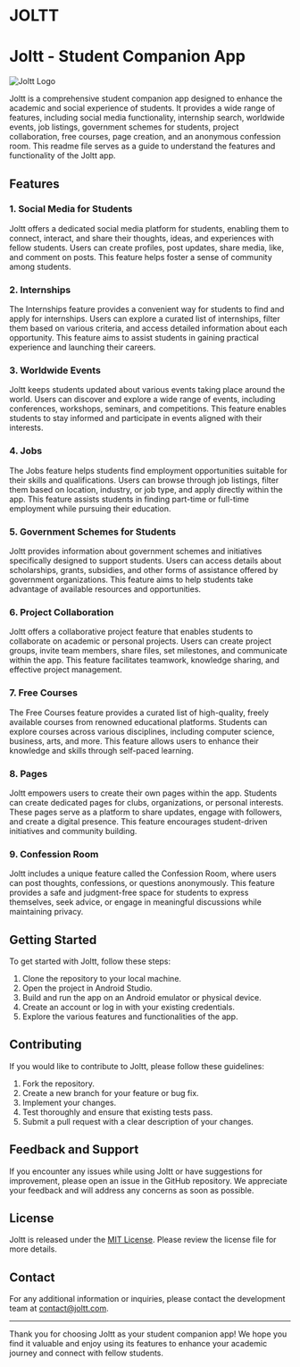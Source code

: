 # JOLTT
# Joltt - Student Companion App

![Joltt Logo](/path/to/logo.png)

Joltt is a comprehensive student companion app designed to enhance the academic and social experience of students. It provides a wide range of features, including social media functionality, internship search, worldwide events, job listings, government schemes for students, project collaboration, free courses, page creation, and an anonymous confession room. This readme file serves as a guide to understand the features and functionality of the Joltt app.

## Features

### 1. Social Media for Students
Joltt offers a dedicated social media platform for students, enabling them to connect, interact, and share their thoughts, ideas, and experiences with fellow students. Users can create profiles, post updates, share media, like, and comment on posts. This feature helps foster a sense of community among students.

### 2. Internships
The Internships feature provides a convenient way for students to find and apply for internships. Users can explore a curated list of internships, filter them based on various criteria, and access detailed information about each opportunity. This feature aims to assist students in gaining practical experience and launching their careers.

### 3. Worldwide Events
Joltt keeps students updated about various events taking place around the world. Users can discover and explore a wide range of events, including conferences, workshops, seminars, and competitions. This feature enables students to stay informed and participate in events aligned with their interests.

### 4. Jobs
The Jobs feature helps students find employment opportunities suitable for their skills and qualifications. Users can browse through job listings, filter them based on location, industry, or job type, and apply directly within the app. This feature assists students in finding part-time or full-time employment while pursuing their education.

### 5. Government Schemes for Students
Joltt provides information about government schemes and initiatives specifically designed to support students. Users can access details about scholarships, grants, subsidies, and other forms of assistance offered by government organizations. This feature aims to help students take advantage of available resources and opportunities.

### 6. Project Collaboration
Joltt offers a collaborative project feature that enables students to collaborate on academic or personal projects. Users can create project groups, invite team members, share files, set milestones, and communicate within the app. This feature facilitates teamwork, knowledge sharing, and effective project management.

### 7. Free Courses
The Free Courses feature provides a curated list of high-quality, freely available courses from renowned educational platforms. Students can explore courses across various disciplines, including computer science, business, arts, and more. This feature allows users to enhance their knowledge and skills through self-paced learning.

### 8. Pages
Joltt empowers users to create their own pages within the app. Students can create dedicated pages for clubs, organizations, or personal interests. These pages serve as a platform to share updates, engage with followers, and create a digital presence. This feature encourages student-driven initiatives and community building.

### 9. Confession Room
Joltt includes a unique feature called the Confession Room, where users can post thoughts, confessions, or questions anonymously. This feature provides a safe and judgment-free space for students to express themselves, seek advice, or engage in meaningful discussions while maintaining privacy.

## Getting Started

To get started with Joltt, follow these steps:

1. Clone the repository to your local machine.
2. Open the project in Android Studio.
3. Build and run the app on an Android emulator or physical device.
4. Create an account or log in with your existing credentials.
5. Explore the various features and functionalities of the app.

## Contributing

If you would like to contribute to Joltt, please follow these guidelines:

1. Fork the repository.
2. Create a new branch for your feature or bug fix.
3. Implement your changes.
4. Test thoroughly and ensure that existing tests pass.
5. Submit a pull request with a clear description of your changes.

## Feedback and Support

If you encounter any issues while using Joltt or have suggestions for improvement, please open an issue in the GitHub repository. We appreciate your feedback and will address any concerns as soon as possible.

## License

Joltt is released under the [MIT License](/path/to/license). Please review the license file for more details.

## Contact

For any additional information or inquiries, please contact the development team at [contact@joltt.com](mailto:contact@joltt.com).

---

Thank you for choosing Joltt as your student companion app! We hope you find it valuable and enjoy using its features to enhance your academic journey and connect with fellow students.
